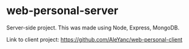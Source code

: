 # web-personal-server
Server-side project.
This was made using Node, Express, MongoDB.

Link to client project: https://github.com/AleYanc/web-personal-client

